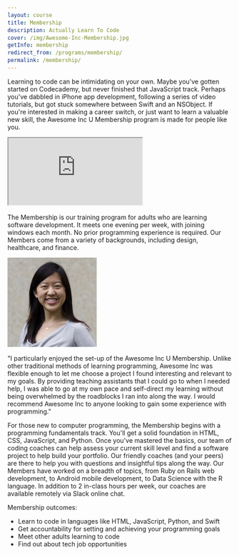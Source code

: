 ```yaml
---
layout: course
title: Membership
description: Actually Learn To Code
cover: /img/Awesome-Inc-Membership.jpg
getInfo: membership
redirect_from: /programs/membership/
permalink: /membership/
---
```


Learning to code can be intimidating on your own. Maybe you've gotten started on Codecademy, but never finished that JavaScript track. Perhaps you've dabbled in iPhone app development, following a series of video tutorials, but got stuck somewhere between Swift and an NSObject. If you're interested in making a career switch, or just want to learn a valuable new skill, the Awesome Inc U Membership program is made for people like you.

<div class="embed-responsive embed-responsive-16by9"><iframe class="embed-responsive-item" src="https://www.youtube.com/embed/8IryuzzI2DA"></iframe></div>

The Membership is our training program for adults who are learning software development. It meets one evening per week, with joining windows each month. No prior programming experience is required. Our Members come from a variety of backgrounds, including design, healthcare, and finance. 

<div class ="row_fluid">
<div class = "col-md-4">
<img class="featurette-image img-responsive center-block img-rounded" src="/img/testimonials/jennifer-wu.jpg" alt="Generic placeholder image">
</div>

<div class="col-md-8">
<p class="lead">"I particularly enjoyed the set-up of the Awesome Inc U Membership. Unlike other traditional methods of learning programming, Awesome Inc was flexible enough to let me choose a project I found interesting and relevant to my goals. By providing teaching assistants that I could go to when I needed help, I was able to go at my own pace and self-direct my learning without being overwhelmed by the roadblocks I ran into along the way. I would recommend Awesome Inc to anyone looking to gain some experience with programming."</p>
</div>
</div>

For those new to computer programming, the Membership begins with a programming fundamentals track. You'll get a solid foundation in HTML, CSS, JavaScript, and Python. Once you've mastered the basics, our team of coding coaches can help assess your current skill level and find a software project to help build your portfolio. Our friendly coaches (and your peers) are there to help you with questions and insightful tips along the way. Our Members have worked on a breadth of topics, from Ruby on Rails web development, to Android mobile development, to Data Science with the R language. In addition to 2 in-class hours per week, our coaches are available remotely via Slack online chat.

Membership outcomes:

* Learn to code in languages like HTML, JavaScript, Python, and Swift
* Get accountability for setting and achieving your programming goals
* Meet other adults learning to code
* Find out about tech job opportunities
